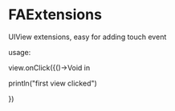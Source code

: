 FAExtensions
============

UIView extensions,  easy for adding touch event

usage:

view.onClick({()->Void in

  println("first view clicked")
  
})
        
        
